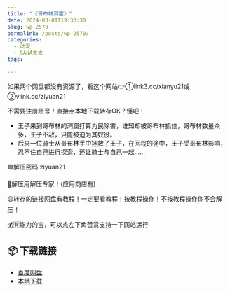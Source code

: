 ```yaml
---
title: "《哥布林洞窑》"
date: 2024-03-01T19:30:30
slug: wp-2570
permalink: /posts/wp-2570/
categories:
  - 动漫
  - SANA太太
tags:

---
```


如果两个网盘都没有资源了，看这个网站👉①link3.cc/xianyu21或②vlink.cc/ziyuan21

不需要注册账号！直接点本地下载转存OK？懂吧！

*   王子来到哥布林的洞窟打算为民除害，谁知却被哥布林抓住，哥布林数量众多，王子不敌，只能被迫为其奴役。
*   后来一位骑士从哥布林手中拯救了王子，在回程的途中，王子受哥布林影响，忍不住自己进行探索，还让骑士与自己一起……

🟢解压密码:ziyuan21

🔵解压用解压专家！(应用商店有)

🟡转存的链接网盘有教程！一定要看教程！按教程操作！不按教程操作你不会解压！

💰🈶能力的宝，可以点左下角赞赏支持一下网站运行

## 📦 下载链接
- [百度网盘](https://blziyuan21.com/pay-download/2570?key=40890bc95f&down_id=0)
- [本地下载](https://blziyuan21.com/pay-download/2570?key=40890bc95f&down_id=1)

